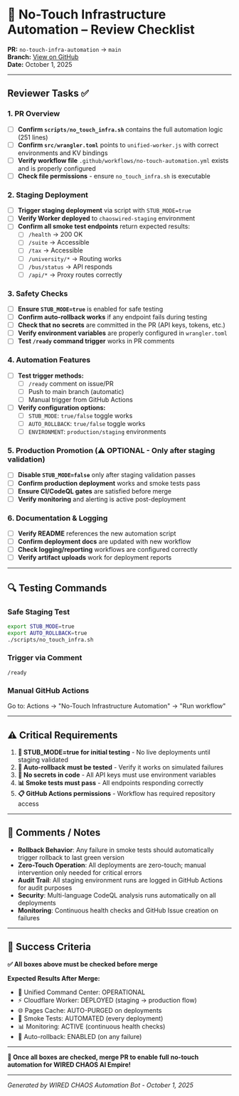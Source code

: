 # 🚀 **No-Touch Infrastructure Automation – Review Checklist**

**PR:** `no-touch-infra-automation` → `main`  
**Branch:** [View on GitHub](https://github.com/wiredchaos/wired-chaos/pull/new/no-touch-infra-automation)  
**Date:** October 1, 2025  

---

## **Reviewer Tasks ✅**

### **1. PR Overview**
- [ ] **Confirm `scripts/no_touch_infra.sh`** contains the full automation logic (251 lines)
- [ ] **Confirm `src/wrangler.toml`** points to `unified-worker.js` with correct environments and KV bindings
- [ ] **Verify workflow file** `.github/workflows/no-touch-automation.yml` exists and is properly configured
- [ ] **Check file permissions** - ensure `no_touch_infra.sh` is executable

### **2. Staging Deployment**
- [ ] **Trigger staging deployment** via script with `STUB_MODE=true`
- [ ] **Verify Worker deployed** to `chaoswired-staging` environment
- [ ] **Confirm all smoke test endpoints** return expected results:
  - [ ] `/health` → 200 OK
  - [ ] `/suite` → Accessible
  - [ ] `/tax` → Accessible  
  - [ ] `/university/*` → Routing works
  - [ ] `/bus/status` → API responds
  - [ ] `/api/*` → Proxy routes correctly

### **3. Safety Checks**
- [ ] **Ensure `STUB_MODE=true`** is enabled for safe testing
- [ ] **Confirm auto-rollback works** if any endpoint fails during testing
- [ ] **Check that no secrets** are committed in the PR (API keys, tokens, etc.)
- [ ] **Verify environment variables** are properly configured in `wrangler.toml`
- [ ] **Test `/ready` command trigger** works in PR comments

### **4. Automation Features**
- [ ] **Test trigger methods:**
  - [ ] `/ready` comment on issue/PR
  - [ ] Push to main branch (automatic)
  - [ ] Manual trigger from GitHub Actions
- [ ] **Verify configuration options:**
  - [ ] `STUB_MODE`: `true/false` toggle works
  - [ ] `AUTO_ROLLBACK`: `true/false` toggle works
  - [ ] `ENVIRONMENT`: `production/staging` environments

### **5. Production Promotion** (⚠️ **OPTIONAL - Only after staging validation**)
- [ ] **Disable `STUB_MODE=false`** only after staging validation passes
- [ ] **Confirm production deployment** works and smoke tests pass
- [ ] **Ensure CI/CodeQL gates** are satisfied before merge
- [ ] **Verify monitoring** and alerting is active post-deployment

### **6. Documentation & Logging**
- [ ] **Verify README** references the new automation script
- [ ] **Confirm deployment docs** are updated with new workflow
- [ ] **Check logging/reporting** workflows are configured correctly
- [ ] **Verify artifact uploads** work for deployment reports

---

## **🔍 Testing Commands**

### **Safe Staging Test**
```bash
export STUB_MODE=true
export AUTO_ROLLBACK=true
./scripts/no_touch_infra.sh
```

### **Trigger via Comment**
```
/ready
```

### **Manual GitHub Actions**
Go to: Actions → "No-Touch Infrastructure Automation" → "Run workflow"

---

## **⚠️ Critical Requirements**

1. **🚨 STUB_MODE=true for initial testing** - No live deployments until staging validated
2. **🔄 Auto-rollback must be tested** - Verify it works on simulated failures  
3. **🔐 No secrets in code** - All API keys must use environment variables
4. **📊 Smoke tests must pass** - All endpoints responding correctly
5. **📋 GitHub Actions permissions** - Workflow has required repository access

---

## **📝 Comments / Notes**

- **Rollback Behavior**: Any failure in smoke tests should automatically trigger rollback to last green version
- **Zero-Touch Operation**: All deployments are zero-touch; manual intervention only needed for critical errors  
- **Audit Trail**: All staging environment runs are logged in GitHub Actions for audit purposes
- **Security**: Multi-language CodeQL analysis runs automatically on all deployments
- **Monitoring**: Continuous health checks and GitHub Issue creation on failures

---

## **🎯 Success Criteria**

**✅ All boxes above must be checked before merge**

**Expected Results After Merge:**
- 🤖 Unified Command Center: OPERATIONAL
- ⚡ Cloudflare Worker: DEPLOYED (staging → production flow)
- 🌐 Pages Cache: AUTO-PURGED on deployments
- 🧪 Smoke Tests: AUTOMATED (every deployment)
- 📊 Monitoring: ACTIVE (continuous health checks)
- 🔄 Auto-rollback: ENABLED (on any failure)

---

**🚀 Once all boxes are checked, merge PR to enable full no-touch automation for WIRED CHAOS AI Empire!**

---

*Generated by WIRED CHAOS Automation Bot - October 1, 2025*